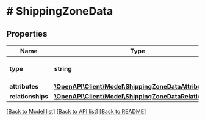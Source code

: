 # # ShippingZoneData

## Properties

Name | Type | Description | Notes
------------ | ------------- | ------------- | -------------
**type** | **string** | The resource&#39;s type |
**attributes** | [**\OpenAPI\Client\Model\ShippingZoneDataAttributes**](ShippingZoneDataAttributes.md) |  |
**relationships** | [**\OpenAPI\Client\Model\ShippingZoneDataRelationships**](ShippingZoneDataRelationships.md) |  | [optional]

[[Back to Model list]](../../README.md#models) [[Back to API list]](../../README.md#endpoints) [[Back to README]](../../README.md)

